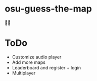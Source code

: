 # osu-guess-the-map
🎲🧩 

# ToDo
* Customize audio player
* Add more maps
* Leaderboard and register + login
* Multiplayer